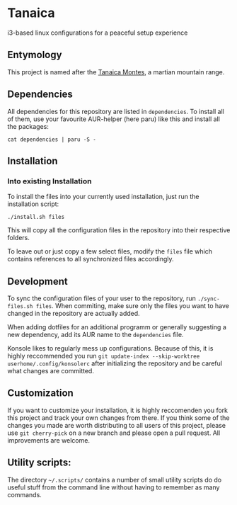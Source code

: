 # Tanaica

i3-based linux configurations for a peaceful setup experience

## Entymology

This project is named after the [Tanaica Montes](https://en.wikipedia.org/wiki/Tanaica_Montes), a martian mountain range.

## Dependencies

All dependencies for this repository are listed in `dependencies`. To install all of them, use your favourite AUR-helper (here paru) like this and install all the packages:

``` cat dependencies | paru -S - ```

## Installation

### Into existing Installation

To install the files into your currently used installation, just run the installation script:

``` ./install.sh files ```

This will copy all the configuration files in the repository into their respective folders.

To leave out or just copy a few select files, modify the `files` file which contains references to all synchronized files accordingly.

## Development

To sync the configuration files of your user to the repository, run `./sync-files.sh files`. When commiting, make sure only the files you want to have changed in the repository are actually added.

When adding dotfiles for an additional programm or generally suggesting a new dependency, add its AUR name to the `dependencies` file.

Konsole likes to regularly mess up configurations. Because of this, it is highly reccommended you run `git update-index --skip-worktree userhome/.config/konsolerc` after initializing the repository and be careful what changes are committed.

## Customization

If you want to customize your installation, it is highly reccomenden you fork this project and track your own changes from there. If you think some of the changes you made are worth distributing to all users of this project, please use `git cherry-pick` on a new branch and please open a pull request. All improvements are welcome.

## Utility scripts:

The directory `~/.scripts/` contains a number of small utility scripts do do useful stuff from the command line without having to remember as many commands.

